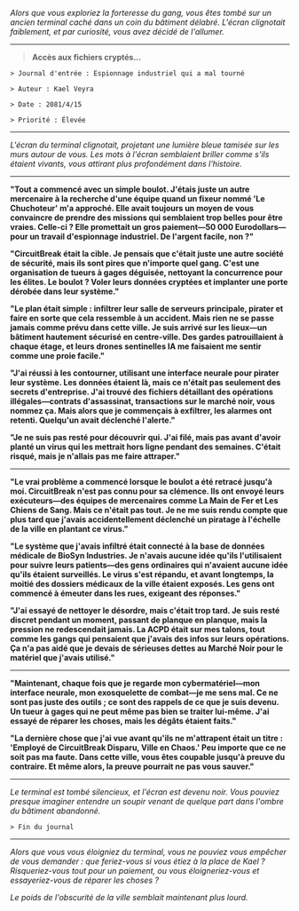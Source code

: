 _Alors que vous exploriez la forteresse du gang, vous êtes tombé sur un ancien terminal caché dans un coin du bâtiment délabré. L'écran clignotait faiblement, et par curiosité, vous avez décidé de l'allumer._

---

> **Accès aux fichiers cryptés...**

`> Journal d'entrée : Espionnage industriel qui a mal tourné`

`> Auteur : Kael Veyra`

`> Date : 2081/4/15`

`> Priorité : Élevée`

---

_L'écran du terminal clignotait, projetant une lumière bleue tamisée sur les murs autour de vous. Les mots à l'écran semblaient briller comme s'ils étaient vivants, vous attirant plus profondément dans l'histoire._

---

**"Tout a commencé avec un simple boulot. J'étais juste un autre mercenaire à la recherche d'une équipe quand un fixeur nommé 'Le Chuchoteur' m'a approché. Elle avait toujours un moyen de vous convaincre de prendre des missions qui semblaient trop belles pour être vraies. Celle-ci ? Elle promettait un gros paiement—50 000 Eurodollars—pour un travail d'espionnage industriel. De l'argent facile, non ?"**

**"CircuitBreak était la cible. Je pensais que c'était juste une autre société de sécurité, mais ils sont pires que n'importe quel gang. C'est une organisation de tueurs à gages déguisée, nettoyant la concurrence pour les élites. Le boulot ? Voler leurs données cryptées et implanter une porte dérobée dans leur système."**

**"Le plan était simple : infiltrer leur salle de serveurs principale, pirater et faire en sorte que cela ressemble à un accident. Mais rien ne se passe jamais comme prévu dans cette ville. Je suis arrivé sur les lieux—un bâtiment hautement sécurisé en centre-ville. Des gardes patrouillaient à chaque étage, et leurs drones sentinelles IA me faisaient me sentir comme une proie facile."**

**"J'ai réussi à les contourner, utilisant une interface neurale pour pirater leur système. Les données étaient là, mais ce n'était pas seulement des secrets d'entreprise. J'ai trouvé des fichiers détaillant des opérations illégales—contrats d'assassinat, transactions sur le marché noir, vous nommez ça. Mais alors que je commençais à exfiltrer, les alarmes ont retenti. Quelqu'un avait déclenché l'alerte."**

**"Je ne suis pas resté pour découvrir qui. J'ai filé, mais pas avant d'avoir planté un virus qui les mettrait hors ligne pendant des semaines. C'était risqué, mais je n'allais pas me faire attraper."**

---

**"Le vrai problème a commencé lorsque le boulot a été retracé jusqu'à moi. CircuitBreak n'est pas connu pour sa clémence. Ils ont envoyé leurs exécuteurs—des équipes de mercenaires comme La Main de Fer et Les Chiens de Sang. Mais ce n'était pas tout. Je ne me suis rendu compte que plus tard que j'avais accidentellement déclenché un piratage à l'échelle de la ville en plantant ce virus."**

**"Le système que j'avais infiltré était connecté à la base de données médicale de BioSyn Industries. Je n'avais aucune idée qu'ils l'utilisaient pour suivre leurs patients—des gens ordinaires qui n'avaient aucune idée qu'ils étaient surveillés. Le virus s'est répandu, et avant longtemps, la moitié des dossiers médicaux de la ville étaient exposés. Les gens ont commencé à émeuter dans les rues, exigeant des réponses."**

**"J'ai essayé de nettoyer le désordre, mais c'était trop tard. Je suis resté discret pendant un moment, passant de planque en planque, mais la pression ne redescendait jamais. La ACPD était sur mes talons, tout comme les gangs qui pensaient que j'avais des infos sur leurs opérations. Ça n'a pas aidé que je devais de sérieuses dettes au Marché Noir pour le matériel que j'avais utilisé."**

---

**"Maintenant, chaque fois que je regarde mon cybermatériel—mon interface neurale, mon exosquelette de combat—je me sens mal. Ce ne sont pas juste des outils ; ce sont des rappels de ce que je suis devenu. Un tueur à gages qui ne peut même pas bien se traiter lui-même. J'ai essayé de réparer les choses, mais les dégâts étaient faits."**

**"La dernière chose que j'ai vue avant qu'ils ne m'attrapent était un titre : 'Employé de CircuitBreak Disparu, Ville en Chaos.' Peu importe que ce ne soit pas ma faute. Dans cette ville, vous êtes coupable jusqu'à preuve du contraire. Et même alors, la preuve pourrait ne pas vous sauver."**

---

_Le terminal est tombé silencieux, et l'écran est devenu noir. Vous pouviez presque imaginer entendre un soupir venant de quelque part dans l'ombre du bâtiment abandonné._

`> Fin du journal`

---

_Alors que vous vous éloigniez du terminal, vous ne pouviez vous empêcher de vous demander : que feriez-vous si vous étiez à la place de Kael ? Risqueriez-vous tout pour un paiement, ou vous éloigneriez-vous et essayeriez-vous de réparer les choses ?_

_Le poids de l'obscurité de la ville semblait maintenant plus lourd._

